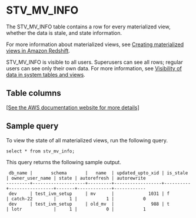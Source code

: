 # STV\_MV\_INFO<a name="r_STV_MV_INFO"></a>

The STV\_MV\_INFO table contains a row for every materialized view, whether the data is stale, and state information\. 

For more information about materialized views, see [Creating materialized views in Amazon Redshift](materialized-view-overview.md)\.

STV\_MV\_INFO is visible to all users\. Superusers can see all rows; regular users can see only their own data\. For more information, see [Visibility of data in system tables and views](c_visibility-of-data.md)\.

## Table columns<a name="r_STV_MV_INFO-table-columns"></a>

[\[See the AWS documentation website for more details\]](http://docs.aws.amazon.com/redshift/latest/dg/r_STV_MV_INFO.html)

## Sample query<a name="r_STV_MV_INFO-sample-query"></a>

To view the state of all materialized views, run the following query\. 

```
select * from stv_mv_info;
```

This query returns the following sample output\. 

```
 db_name |       schema       |   name  | updated_upto_xid | is_stale | owner_user_name | state | autorefresh | autorewrite
---------+--------------------+---------+------------------+----------+-----------------+-------+-------------+------------
 dev     | test_ivm_setup     | mv      |             1031 | f        | catch-22        |     1 |           1 |           0
 dev     | test_ivm_setup     | old_mv  |              988 | t        | lotr            |     1 |           0 |           1
```